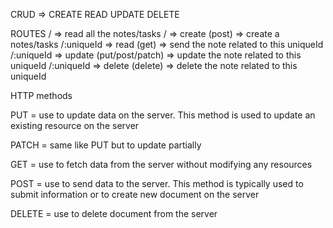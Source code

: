 CRUD => CREATE READ UPDATE DELETE

ROUTES
/ => read all the notes/tasks
/ => create (post) => create a notes/tasks
/:uniqueId => read (get) => send the note related to this uniqueId
/:uniqueId => update (put/post/patch) => update the note related to this uniqueId
/:uniqueId => delete (delete) => delete the note related to this uniqueId

HTTP methods

PUT = use to update data on the server. This method is used to update an existing resource on the server

PATCH = same like PUT but to update partially

GET = use to fetch data from the server without modifying any resources

POST = use to send data to the server. This method is typically used to submit information or to create new document on the server

DELETE = use to delete document from the server

